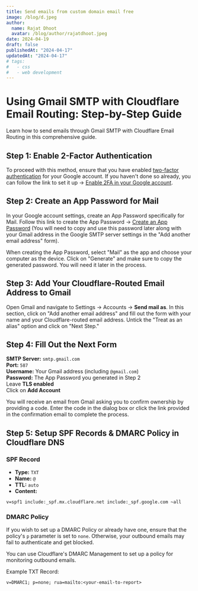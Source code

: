 ```yaml
---
title: Send emails from custom domain email free
image: /blog/d.jpeg
author:
  name: Rajat Dhoot
  avatar: /blog/author/rajatdhoot.jpeg
date: 2024-04-19
draft: false
publishedAt: "2024-04-17"
updatedAt: "2024-04-17"
# tags:
#   - css
#   - web development
---
```


# Using Gmail SMTP with Cloudflare Email Routing: Step-by-Step Guide

Learn how to send emails through Gmail SMTP with Cloudflare Email Routing in this comprehensive guide.

## Step 1: Enable 2-Factor Authentication

To proceed with this method, ensure that you have enabled [two-factor authentication](https://safety.google/authentication/) for your Google account. If you haven't done so already, you can follow the link to set it up → [Enable 2FA in your Google account](https://myaccount.google.com/signinoptions/two-step-verification).

## Step 2: Create an App Password for Mail

In your Google account settings, create an App Password specifically for Mail. Follow this link to create the App Password → [Create an App Password](https://security.google.com/settings/security/apppasswords) (You will need to copy and use this password later along with your Gmail address in the Google SMTP server settings in the "Add another email address" form).

When creating the App Password, select "Mail" as the app and choose your computer as the device. Click on "Generate" and make sure to copy the generated password. You will need it later in the process.

## Step 3: Add Your Cloudflare-Routed Email Address to Gmail

Open Gmail and navigate to Settings → Accounts → **Send mail as**. In this section, click on "Add another email address" and fill out the form with your name and your Cloudflare-routed email address. Untick the "Treat as an alias" option and click on "Next Step."

## Step 4: Fill Out the Next Form

**SMTP Server:** `smtp.gmail.com`  
**Port:** `587`  
**Username:** Your Gmail address (including `@gmail.com`)  
**Password:** The App Password you generated in Step 2  
Leave **TLS enabled**  
Click on **Add Account**

You will receive an email from Gmail asking you to confirm ownership by providing a code. Enter the code in the dialog box or click the link provided in the confirmation email to complete the process.

## Step 5: Setup SPF Records & DMARC Policy in Cloudflare DNS

### SPF Record

- **Type:** `TXT`
- **Name:** `@`
- **TTL:** `auto`
- **Content:**

```
v=spf1 include:_spf.mx.cloudflare.net include:_spf.google.com ~all
```

### DMARC Policy

If you wish to set up a DMARC Policy or already have one, ensure that the policy's `p` parameter is set to `none`. Otherwise, your outbound emails may fail to authenticate and get blocked.

You can use Cloudflare's DMARC Management to set up a policy for monitoring outbound emails.

Example TXT Record:

```
v=DMARC1; p=none; rua=mailto:<your-email-to-report>
```
